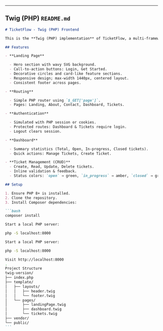 ---

## **Twig (PHP) `README.md`**

````markdown
# TicketFlow - Twig (PHP) Frontend

This is the **Twig (PHP) implementation** of TicketFlow, a multi-framework ticket management web application.

## Features

- **Landing Page**

  - Hero section with wavy SVG background.
  - Call-to-action buttons: Login, Get Started.
  - Decorative circles and card-like feature sections.
  - Responsive design; max-width 1440px, centered layout.
  - Consistent footer across pages.

- **Routing**

  - Simple PHP router using `$_GET['page']`.
  - Pages: Landing, About, Contact, Dashboard, Tickets.

- **Authentication**

  - Simulated with PHP session or cookies.
  - Protected routes: Dashboard & Tickets require login.
  - Logout clears session.

- **Dashboard**

  - Summary statistics (Total, Open, In-progress, Closed tickets).
  - Quick actions: Manage Tickets, Create Ticket.

- **Ticket Management (CRUD)**
  - Create, Read, Update, Delete tickets.
  - Inline validation & feedback.
  - Status colors: `open` → green, `in_progress` → amber, `closed` → gray.

## Setup

1. Ensure PHP 8+ is installed.
2. Clone the repository.
3. Install Composer dependencies:

```bash
composer install

Start a local PHP server:

php -S localhost:8000

Start a local PHP server:

php -S localhost:8000

Visit http://localhost:8000
.
Project Structure
twig-version/
├── index.php
├── template/
│   ├── layouts/
│   │   ├── header.twig
│   │   └── footer.twig
│   └── pages/
│       ├── landingPage.twig
│       ├── dashboard.twig
│       └── tickets.twig
├── vendor/
└── public/
```
````

